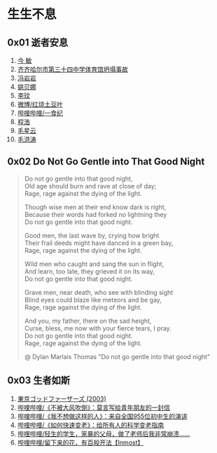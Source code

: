# 生生不息

## 0x01 逝者安息

1. [今 敏](http://old.lifeweek.com.cn//2013/0827/42193.shtml)
2. [齐齐哈尔市第三十四中学体育馆坍塌事故](https://chinadigitaltimes.net/chinese/698645.html)
3. [冯岩岩](https://github.com/Anticorianderist/blog/blob/main/2-spt/figures/fengyanyan.jpg)
4. [姚贝娜](https://weibo.com/bellamusic)
5. [李玟](https://weibo.com/cocolee117)
6. [微博/红烧土豆叶](https://weibo.com/u/6037696062)
7. [哔哩哔哩/一食纪](https://www.bilibili.com/video/BV1aS4y187yD/)
8. [程浩](https://www.zhihu.com/people/cheng-hao-81)
9. [毛星云](https://www.zhihu.com/people/mao-xing-yun)
10. [毛洪涛](https://www.zhihu.com/topic/21528860/)

## 0x02 Do Not Go Gentle into That Good Night

> Do not go gentle into that good night,  
> Old age should burn and rave at close of day;  
> Rage, rage against the dying of the light.
>
> Though wise men at their end know dark is right,  
> Because their words had forked no lightning they  
> Do not go gentle into that good night.
>
> Good men, the last wave by, crying how bright  
> Their frail deeds might have danced in a green bay,  
> Rage, rage against the dying of the light.
>
> Wild men who caught and sang the sun in flight,  
> And learn, too late, they grieved it on its way,  
> Do not go gentle into that good night.
>
> Grave men, near death, who see with blinding sight  
> Blind eyes could blaze like meteors and be gay,  
> Rage, rage against the dying of the light.
>
> And you, my father, there on the sad height,  
> Curse, bless, me now with your fierce tears, I pray.  
> Do not go gentle into that good night.  
> Rage, rage against the dying of the light.
>
> @ Dylan Marlais Thomas "Do not go gentle into that good night"

## 0x03 生者如斯

1. [東京ゴッドファーザーズ (2003)](https://movie.douban.com/subject/1310177/)
2. [哔哩哔哩/《不被大风吹倒》：莫言写给青年朋友的一封信](https://www.bilibili.com/video/BV1A44y1u7PF/)
3. [哔哩哔哩/《我不想做这样的人》：来自全国955位初中生的演讲](https://www.bilibili.com/video/BV1CU4y1b7Sx/)
4. [哔哩哔哩/《如何快速变老》：给所有人的科学变老指南](https://www.bilibili.com/video/BV1Fo4y1L7AU/)
5. [哔哩哔哩/轻生的学生，家暴的父母，做了老师后我非常崩溃......](https://www.bilibili.com/video/BV1j8411Z7mb/)
6. [哔哩哔哩/留下来的花，有百般开法【Inmost】](https://www.bilibili.com/video/BV1sZ4y1f7TC/)
